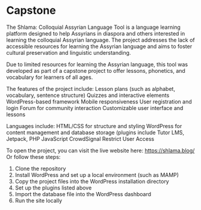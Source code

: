 # Capstone

The Shlama: Colloquial Assyrian Language Tool is a language learning platform designed to help Assyrians in diaspora and others interested in learning the colloquial Assyrian language. The project addresses the lack of accessible resources for learning the Assyrian language and aims to foster cultural preservation and linguistic understanding.

Due to limited resources for learning the Assyrian language, this tool was developed as part of a capstone project to offer lessons, phonetics, and vocabulary for learners of all ages.

The features of the project include:
Lesson plans (such as alphabet, vocabulary, sentence structure)
Quizzes and interactive elements
WordPress-based framework
Mobile responsiveness
User registration and login
Forum for community interaction
Customizable user interface and lessons

Languages include:
HTML/CSS for structure and styling
WordPress for content management and database storage (plugins include Tutor LMS, Jetpack, 
PHP
JavaScript
CrowdSignal
Restrict User Access

To open the project, you can visit the live website here: https://shlama.blog/
Or follow these steps:
1. Clone the repository
2. Install WordPress and set up a local environment (such as MAMP)
3. Copy the project files into the WordPress installation directory
4. Set up the plugins listed above
5. Import the database file into the WordPress dashboard
6. Run the site locally

